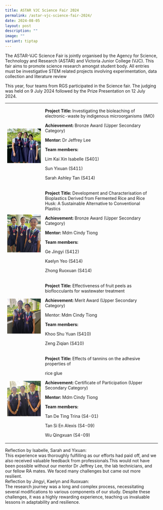 ```yaml
---
title: ASTAR VJC Science Fair 2024
permalink: /astar-vjc-science-fair-2024/
date: 2024-08-05
layout: post
description: ""
image: ""
variant: tiptap
---
```

<p>The ASTAR-VJC Science Fair is jointly organised by the Agency for Science,
Technology and Research (ASTAR) and Victoria Junior College (VJC). This
fair aims to promote science research amongst student body. All entries
must be investigative STEM related projects involving experimentation,
data collection and literature review</p>
<p>This year, four teams from RGS participated in the Science fair. The judging
was held on 9 July 2024 followed by the Prize Presentation on 12 July 2024.</p>
<p></p>
<p></p>
<table style="minWidth: 50px">
<colgroup>
<col>
<col>
</colgroup>
<tbody>
<tr>
<td rowspan="1" colspan="1">
<p></p>
<div class="isomer-image-wrapper">
<img style="width: 100%" height="auto" width="100%" alt="" src="/images/avjc1.jpg">
</div>
</td>
<td rowspan="1" colspan="1">
<p><strong>Project Title: </strong>Investigating the bioleaching of electronic-waste
by indigenous microorganisms (IMO)</p>
<p></p>
<p><strong>Achievement: </strong>Bronze Award (Upper Secondary Category)</p>
<p></p>
<p><strong>Mentor: </strong>Dr Jeffrey Lee</p>
<p></p>
<p><strong>Team members:</strong>
</p>
<p>Lim Kai Xin Isabelle (S401)</p>
<p>Sun Yixuan (S411)</p>
<p>Sarah Ashley Tan (S414)</p>
</td>
</tr>
<tr>
<td rowspan="1" colspan="1">
<p></p>
<div class="isomer-image-wrapper">
<img style="width: 100%" height="auto" width="100%" alt="RGS wearing medals" src="/images/avjc2.jpg">
</div>
</td>
<td rowspan="1" colspan="1">
<p><strong>Project Title: </strong>Development and Characterisation of Bioplastics
Derived from Fermented Rice and Rice Husk: A Sustainable Alternative to
Conventional Plastics</p>
<p><strong>Achievement: </strong>Bronze Award (Upper Secondary Category)</p>
<p><strong>Mentor:</strong> Mdm Cindy Tiong</p>
<p><strong>Team members:</strong>
</p>
<p>Ge Jingyi (S412)</p>
<p>Kaelyn Yeo (S414)</p>
<p>Zhong Ruoxuan (S414)</p>
</td>
</tr>
<tr>
<td rowspan="1" colspan="1">
<p></p>
<div class="isomer-image-wrapper">
<img style="width: 100%" height="auto" width="100%" alt="" src="/images/avjc3.jpg">
</div>
</td>
<td rowspan="1" colspan="1">
<p><strong>Project Title:</strong> Effectiveness of fruit peels as bioflocculants
for wastewater treatment</p>
<p><strong>Achievement:</strong> Merit Award (Upper Secondary Category)</p>
<p>Mentor: Mdm Cindy Tiong</p>
<p><strong>Team members:</strong>
</p>
<p>Khoo Shu Yuan (S410)</p>
<p>Zeng Ziqian (S410)</p>
</td>
</tr>
<tr>
<td rowspan="1" colspan="1">
<p></p>
<div class="isomer-image-wrapper">
<img style="width: 100%" height="auto" width="100%" alt="" src="/images/avjc4.jpg">
</div>
</td>
<td rowspan="1" colspan="1">
<p><strong>Project Title:</strong> Effects of tannins on the adhesive properties
of</p>
<p>rice glue</p>
<p><strong>Achievement: </strong>Certificate of Participation (Upper Secondary
Category)</p>
<p><strong>Mentor: </strong>Mdm Cindy Tiong</p>
<p><strong>Team members:</strong>
</p>
<p>Tan De Ting Trina (S4-01)</p>
<p>Tan Si En Alexis (S4-09)</p>
<p>Wu Qingxuan (S4-09)</p>
</td>
</tr>
</tbody>
</table>
<p></p>
<div class="isomer-card-grid">
<div class="isomer-card">
<div class="isomer-card-body">
<div class="isomer-card-title">Reflection by Isabelle, Sarah and Yixuan:</div>
<div class="isomer-card-description">This experience was thoroughly fulfilling as our efforts had paid off,
and we also received valuable feedback from professionals.This would not
have been possible without our mentor Dr Jeffrey Lee, the lab technicians,
and our fellow RA mates. We faced many challenges but came out more resilient.</div>
</div>
</div>
<div class="isomer-card">
<div class="isomer-card-body">
<div class="isomer-card-title">Reflection by Jingyi, Kaelyn and Ruoxuan:</div>
<div class="isomer-card-description">The research journey was a long and complex process, necessitating several
modifications to various components of our study. Despite these challenges,
it was a highly rewarding experience, teaching us invaluable lessons in
adaptability and resilience.</div>
</div>
</div>
</div>
<p></p>